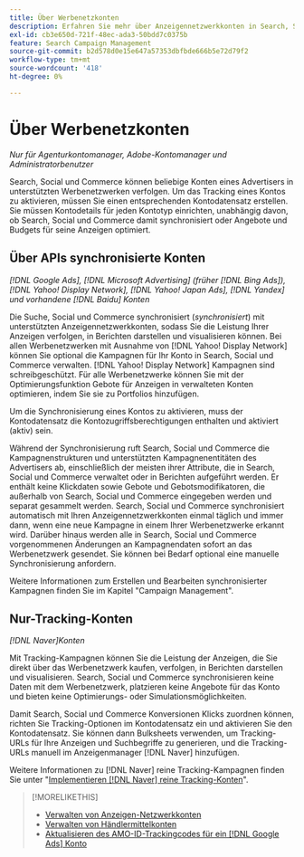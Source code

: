 ```yaml
---
title: Über Werbenetzkonten
description: Erfahren Sie mehr über Anzeigennetzwerkkonten in Search, Social und Commerce.
exl-id: cb3e650d-721f-48ec-ada3-50bdd7c0375b
feature: Search Campaign Management
source-git-commit: b2d578d0e15e647a57353dbfbde666b5e72d79f2
workflow-type: tm+mt
source-wordcount: '418'
ht-degree: 0%

---
```


# Über Werbenetzkonten

*Nur für Agenturkontomanager, Adobe-Kontomanager und Administratorbenutzer*

Search, Social und Commerce können beliebige Konten eines Advertisers in unterstützten Werbenetzwerken verfolgen. Um das Tracking eines Kontos zu aktivieren, müssen Sie einen entsprechenden Kontodatensatz erstellen. Sie müssen Kontodetails für jeden Kontotyp einrichten, unabhängig davon, ob Search, Social und Commerce damit synchronisiert oder Angebote und Budgets für seine Anzeigen optimiert.

## Über APIs synchronisierte Konten

*[!DNL Google Ads], [!DNL Microsoft Advertising] (früher [!DNL Bing Ads]), [!DNL Yahoo! Display Network], [!DNL Yahoo! Japan Ads], [!DNL Yandex] und vorhandene [!DNL Baidu] Konten*

Die Suche, Social und Commerce synchronisiert (*synchronisiert*) mit unterstützten Anzeigennetzwerkkonten, sodass Sie die Leistung Ihrer Anzeigen verfolgen, in Berichten darstellen und visualisieren können. Bei allen Werbenetzwerken mit Ausnahme von [!DNL Yahoo! Display Network] können Sie optional die Kampagnen für Ihr Konto in Search, Social und Commerce verwalten. [!DNL Yahoo! Display Network] Kampagnen sind schreibgeschützt. Für alle Werbenetzwerke können Sie mit der Optimierungsfunktion Gebote für Anzeigen in verwalteten Konten optimieren, indem Sie sie zu Portfolios hinzufügen.

Um die Synchronisierung eines Kontos zu aktivieren, muss der Kontodatensatz die Kontozugriffsberechtigungen enthalten und aktiviert (aktiv) sein.

Während der Synchronisierung ruft Search, Social und Commerce die Kampagnenstrukturen und unterstützten Kampagnenentitäten des Advertisers ab, einschließlich der meisten ihrer Attribute, die in Search, Social und Commerce verwaltet oder in Berichten aufgeführt werden. Er enthält keine Klickdaten sowie Gebote und Gebotsmodifikatoren, die außerhalb von Search, Social und Commerce eingegeben werden und separat gesammelt werden. Search, Social und Commerce synchronisiert automatisch mit Ihren Anzeigennetzwerkkonten einmal täglich und immer dann, wenn eine neue Kampagne in einem Ihrer Werbenetzwerke erkannt wird. Darüber hinaus werden alle in Search, Social und Commerce vorgenommenen Änderungen an Kampagnendaten sofort an das Werbenetzwerk gesendet. Sie können bei Bedarf optional eine manuelle Synchronisierung anfordern.

Weitere Informationen zum Erstellen und Bearbeiten synchronisierter Kampagnen finden Sie im Kapitel &quot;Campaign Management&quot;.

## Nur-Tracking-Konten

*[!DNL Naver]Konten*

Mit Tracking-Kampagnen können Sie die Leistung der Anzeigen, die Sie direkt über das Werbenetzwerk kaufen, verfolgen, in Berichten darstellen und visualisieren. Search, Social und Commerce synchronisieren keine Daten mit dem Werbenetzwerk, platzieren keine Angebote für das Konto und bieten keine Optimierungs- oder Simulationsmöglichkeiten.

Damit Search, Social und Commerce Konversionen Klicks zuordnen können, richten Sie Tracking-Optionen im Kontodatensatz ein und aktivieren Sie den Kontodatensatz. Sie können dann Bulksheets verwenden, um Tracking-URLs für Ihre Anzeigen und Suchbegriffe zu generieren, und die Tracking-URLs manuell im Anzeigenmanager [!DNL Naver] hinzufügen.

Weitere Informationen zu [!DNL Naver] reine Tracking-Kampagnen finden Sie unter &quot;[Implementieren [!DNL Naver] reine Tracking-Konten](/help/search-social-commerce/campaign-management/naver-tracking-only-account-implement.md)&quot;.

>[!MORELIKETHIS]
>
>* [Verwalten von Anzeigen-Netzwerkkonten](ad-network-account-manage.md)
>* [Verwalten von Händlermittelkonten](merchant-account-manage.md)
>* [Aktualisieren des AMO-ID-Trackingcodes für ein [!DNL Google Ads] Konto](update-amo-id-google.md)
